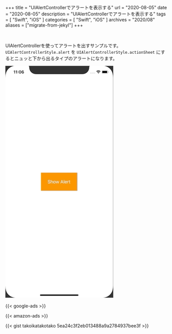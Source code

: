 +++
title =  "UIAlertControllerでアラートを表示する"
url = "2020-08-05"
date = "2020-08-05"
description = "UIAlertControllerでアラートを表示する"
tags = [
  "Swift",
  "iOS"
]
categories = [
  "Swift",
  "iOS"
]
archives = "2020/08"
aliases = ["migrate-from-jekyl"]
+++

<br>

UIAlertControllerを使ってアラートを出すサンプルです。
<code>UIAlertControllerStyle.alert</code> を <code>UIAlertControllerStyle.actionSheet</code> にするとニュッと下から出るタイプのアラートになります。

![Alert](1.gif)


<!-- Google Ads -->
{{< google-ads >}}

<!-- Amazon Ads -->
{{< amazon-ads >}}

{{< gist takoikatakotako 5ea24c3f2eb013488a9a2784937bee3f >}}
